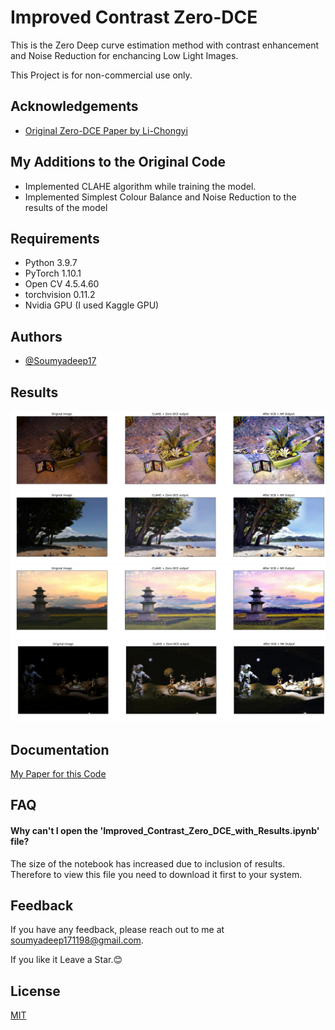 
# Improved Contrast Zero-DCE

This is the Zero Deep curve estimation method with contrast enhancement and Noise Reduction for enchancing Low Light Images.

This Project is for non-commercial use only.



## Acknowledgements

 - [Original Zero-DCE Paper by Li-Chongyi](https://github.com/Li-Chongyi/Zero-DCE)



## My Additions to the Original Code
- Implemented CLAHE algorithm while training the model.
- Implemented Simplest Colour Balance and Noise Reduction to the results of the model

## Requirements

- Python 3.9.7
- PyTorch 1.10.1
- Open CV 4.5.4.60
- torchvision 0.11.2
- Nvidia GPU (I used Kaggle GPU)

## Authors

- [@Soumyadeep17](https://github.com/soumyadeep17/)

## Results

![This is an image](https://github.com/soumyadeep17/Improved_Contrast_Zero-DCE/blob/main/Results/image1.png)
![This is an image](https://github.com/soumyadeep17/Improved_Contrast_Zero-DCE/blob/main/Results/image10.png)
![This is an image](https://github.com/soumyadeep17/Improved_Contrast_Zero-DCE/blob/main/Results/image3.png)
![This is an image](https://github.com/soumyadeep17/Improved_Contrast_Zero-DCE/blob/main/Results/image6.png)

## Documentation

[My Paper for this Code](https://github.com/soumyadeep17/Improved_Contrast_Zero-DCE/blob/main/IPCV_report_final.pdf)


## FAQ

#### Why can't I open the 'Improved_Contrast_Zero_DCE_with_Results.ipynb' file?

The size of the notebook has increased due to inclusion of results. Therefore to view this file you need to download it first to your system.



## Feedback

If you have any feedback, please reach out to me at soumyadeep171198@gmail.com.

If you like it Leave a Star.😊


## License

[MIT](https://choosealicense.com/licenses/mit/)
